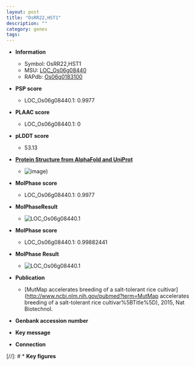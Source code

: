 ```yaml
---
layout: post
title: "OsRR22,HST1"
description: ""
category: genes
tags: 
---
```


* **Information**  
    + Symbol: OsRR22,HST1  
    + MSU: [LOC_Os06g08440](http://rice.plantbiology.msu.edu/cgi-bin/ORF_infopage.cgi?orf=LOC_Os06g08440)  
    + RAPdb: [Os06g0183100](http://rapdb.dna.affrc.go.jp/viewer/gbrowse_details/irgsp1?name=Os06g0183100)  

* **PSP score**  
    + LOC_Os06g08440.1: 0.9977 

* **PLAAC score**  
    + LOC_Os06g08440.1: 0 

* **pLDDT score**
    + 53.13

* **[Protein Structure from AlphaFold and UniProt](https://www.uniprot.org/uniprotkb/Q5SML5/entry#structure)**
    + ![image](https://ricepsp.github.io/images/Q5/AF-Q5SML5-F1.png))

* **MolPhase score**
    + LOC_Os06g08440.1: 0.9977

* **MolPhaseResult**
    + ![LOC_Os06g08440.1](https://ricepsp.github.io/pictures/LOC_Os06g/LOC_Os06g08440.1.png)

* **MolPhase score**
    + LOC_Os06g08440.1: 0.99882441

* **MolPhase Result**
    + ![LOC_Os06g08440.1](https://304243504.github.io/Pictures/LOC_Os06g/LOC_Os06g08440.1.png)

* **Publication**  
    + [MutMap accelerates breeding of a salt-tolerant rice cultivar](http://www.ncbi.nlm.nih.gov/pubmed?term=MutMap accelerates breeding of a salt-tolerant rice cultivar%5BTitle%5D), 2015, Nat Biotechnol.

* **Genbank accession number**  

* **Key message**  

* **Connection**  

[//]: # * **Key figures**  


